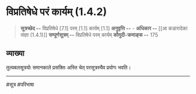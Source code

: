 # विप्रतिषेधे परं कार्यम् (1.4.2)
> **सूत्रच्छेद --** विप्रतिषेधे [7.1] परम् [1.1] कार्यम् [1.1]
> **अनुवृत्ति --** -
> **अधिकार --** [[आ कडारादेका संज्ञा (1.4.1)]]
> **सम्पूर्णसूत्रम् --** विप्रतिषेधे परम् कार्यम्
> **कौमुदी-क्रमाङ्क --** 175

## व्याख्या

तुल्यबलसूत्रयोः समानकाले प्रसक्तिः अस्ति चेत् परसूत्रस्यैव प्रयोगः भवति।

---
#सूत्र #परिभाषा 